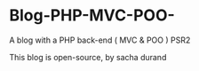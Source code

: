 # Blog-PHP-MVC-POO-
A blog with a PHP back-end ( MVC &amp; POO ) PSR2

This blog is open-source, by sacha durand 
